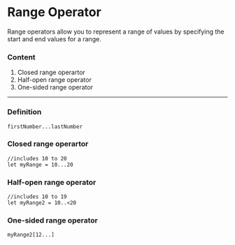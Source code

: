 # Range Operator

Range operators allow you to represent a range of values by specifying the start and end values for a range.

### Content
1. Closed range operartor
2. Half-open range operator
3. One-sided range operator

----

### Definition

```
firstNumber...lastNumber
```

### Closed range operartor

```
//includes 10 to 20
let myRange = 10...20 
```

### Half-open range operator

```
//includes 10 to 19 
let myRange2 = 10..<20
```


### One-sided range operator

```
myRange2[12...]
```